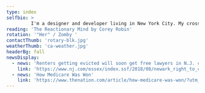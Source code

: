 ```yaml
---
type: index
selfbio: >
         I'm a designer and developer living in New York City. My cross-disciplinary background includes degrees in photography, multimedia arts, and psychology, and work on major documentaries and web projects. These days I serve as Creative Director and Project Lead for <a href="https://evictionlab.org" target="_blank">evictionlab.org</a>.
reading: 'The Reactionary Mind by Corey Robin'
rotation: '"Her" / Zomby '   
contactThumb: 'rotary-blk.jpg'  
weatherThumb: 'ca-weather.jpg' 
headerBg: fall  
newsDisplay: 
  - news: 'Renters getting evicted will soon get free lawyers in N.J. city'
    link: 'https://www.nj.com/essex/index.ssf/2018/08/newark_right_to_counsel_free_lawyers_evictions.html'
  - news: 'How Medicare Was Won'
    link: 'https://www.thenation.com/article/how-medicare-was-won/?utm_medium=socialflow&utm_source=twitter'  
---  
```

  

